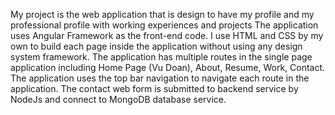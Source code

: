 My project is the web application that is design to have my profile and my professional profile with working experiences and projects
The application uses Angular Framework as the front-end code. I use HTML and CSS by my own to build each page inside the application without using any design system framework.
The application has multiple routes in the single page application including Home Page (Vu Doan), About, Resume, Work, Contact.
The application uses the top bar navigation to navigate each route in the application.
The contact web form is submitted to backend service by NodeJs and connect to MongoDB database service.